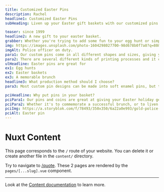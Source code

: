 ```yaml
---
title: Customized Easter Pins
description: Rachel
headline1: Customized Easter Pins
subHeading: Liven up your Easter gift baskets with our customized pins. You can even rush order any product you purchase, so a tight deadline won’t be an issue!

teaser: since 1999
headline2: A new gift to your easter basket.
grabber: Whether you're trying to add some fun to your egg hunt or simply commemorate your easter celebration, pins are a sure fire way to impress your guests.
img: https://images.unsplash.com/photo-1604298027700-98d678b0f7a8?q=80&w=1887&auto=format&fit=crop&ixlib=rb-4.0.3&ixid=M3wxMjA3fDB8MHxwaG90by1wYWdlfHx8fGVufDB8fHx8fA%3D%3D
imgAlt: Police officer on duty.
para1: Our custom pins come in all different shapes and sizes, giving you the opportunity to get creative! From soft enamel to offset printed pins, show off your designs the way you envision them! Pins can be the perfect accessories for your easter outfits and can even be put in eggs as gifts! When making your pins, if you use the same mold, you can change the color schemes giving you the option to cater to a wide variety for a good price.
para2: There are several different kinds of printing processes and it can be overwhelming to do the research and know what best fits your design. That’s why we work with you every step of the way to ensure you’ll love the final product.
ulHeadline: Easter pins are great for
ex1: Egg hunts
ex2: Easter baskets
ex3: A memorable brunch
headline3: What production method should I choose?
para3: Most custom pin designs can be made into soft enamel pins, but this process often works best with designs that have minimal lines and clearly defined areas of color. These details are important because the colored areas sit slightly recessed, below the metal separations. If you’re not sure which type of pin to choose, don’t worry! Just ask, and we can provide suggestions from our experienced team.

pciHeadline: Why put pins in your basket?
pciPara1: Our pins and coins are great at giving your Easter holiday get together a festive touch, adding a dash of charm to your holiday celebration! Get into the Easter spirit, with Lapel Pins & Coins!
pciPara2: Whether it's to commemorate a successful brunch, or to liven up the scavenger hunt for the kids, a pin is a lifelong memento of your Easter Sunday. As an extremely cost effective and creative accessory, we couldn't reccommend them more. We have hundreds of customers who have made Easter Bunny pins, as well as egg pins to give to their little ones.
pciImg: https://a.storyblok.com/f/78493/350x350/6a22a0e993/gold-police-shield-pin.png
pciAlt: Easter pin
---
```


# Nuxt Content

This page corresponds to the `/` route of your website. You can delete it or create another file in the `content/` directory.

Try to navigate to [/quote](/quote). These 2 pages are rendered by the `pages/[...slug].vue` component.

---

Look at the [Content documentation](https://content.nuxtjs.org/) to learn more.
